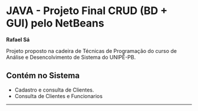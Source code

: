 # JAVA - Projeto Final CRUD (BD + GUI) pelo NetBeans
**Rafael Sá**

Projeto proposto na cadeira de Técnicas de Programação do curso de Análise e Desencolvimento de Sistema do UNIPÊ-PB.

## Contém no Sistema

- Cadastro e consulta de Clientes.
- Consulta de Clientes e Funcionarios

---
